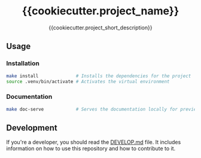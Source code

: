 <!-- markdownlint-disable MD033 MD041 -->
<div align="center">
    <!-- You can add an image here -->
    <h1 align="center">{{cookiecutter.project_name}}</h1>
</div>

<p align="center">
    {{cookiecutter.project_short_description}}
</p>
<!-- markdownlint-enable MD033 -->

## Usage

### Installation

```bash
make install              # Installs the dependencies for the project
source .venv/bin/activate # Activates the virtual environment
```

### Documentation

```bash
make doc-serve            # Serves the documentation locally for preview
```

## Development

If you're a developer, you should read the [DEVELOP.md](DEVELOP.md)
file. It includes information on how to use this repository and how to
contribute to it.
